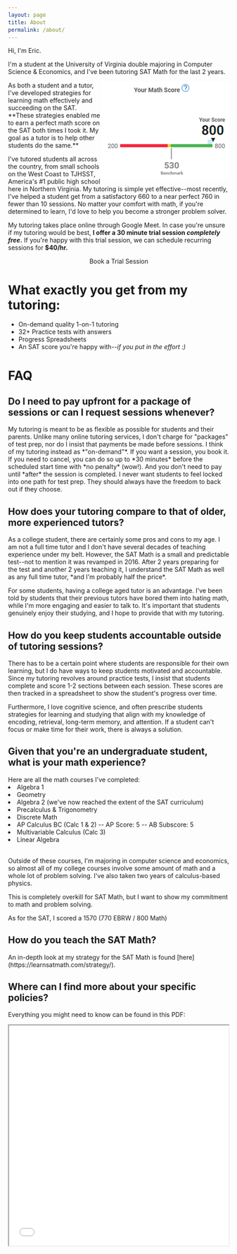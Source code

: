 ```yaml
---
layout: page
title: About
permalink: /about/
---
```


<!-- Required for booking embed -->
<script>
  (function (C, A, L) {
    let p = function (a, ar) {
      a.q.push(ar);
    };
    let d = C.document;
    C.Cal =
      C.Cal ||
      function () {
        let cal = C.Cal;
        let ar = arguments;
        if (!cal.loaded) {
          cal.ns = {};
          cal.q = cal.q || [];
          d.head.appendChild(d.createElement("script")).src = A;
          cal.loaded = true;
        }
        if (ar[0] === L) {
          const api = function () {
            p(api, arguments);
          };
          const namespace = ar[1];
          api.q = api.q || [];
          typeof namespace === "string" ? (cal.ns[namespace] = api) && p(api, ar) : p(cal, ar);
          return;
        }
        p(cal, ar);
      };
    })(window, "https://cal.com/embed.js", "init");
    Cal("init")
  </script>

Hi, I'm Eric.

I'm a student at the University of Virginia double majoring in Computer Science & Economics, and I've been tutoring SAT Math for the last 2 years.

<img src="/images/score.jpg" align="right">
As both a student and a tutor, I've developed strategies for learning math effectively and succeeding on the SAT. **These strategies enabled me to earn a perfect math score on the SAT both times I took it. My goal as a tutor is to help other students do the same.**

I've tutored students all across the country, from small schools on the West Coast to TJHSST, America's #1 public high school here in Northern Virginia. My tutoring is simple yet effective--most recently, I've helped a student get from a satisfactory 660 to a near perfect 760 in fewer than 10 sessions. No matter your comfort with math, if you're determined to learn, I'd love to help you become a stronger problem solver.
  
My tutoring takes place online through Google Meet. In case you're unsure if my tutoring would be best, **I offer a 30 minute trial session *completely free*.** If you're happy with this trial session, we can schedule recurring sessions for **$40/hr.**

<div align="center">
<a data-cal-link="ericwolpert/trial" class="button button--large section-button">Book a Trial Session</a>
</div>

<h1>What exactly you get from my tutoring:</h1>
<ul>
  <li>On-demand quality 1-on-1 tutoring</li>
  <li>32+ Practice tests with answers</li>
  <li>Progress Spreadsheets</li> 
  <li>An SAT score you're happy with<i>--if you put in the effort :)</i></li>
</ul>

<h1>FAQ</h1>

<h2>Do I need to pay upfront for a package of sessions or can I request sessions whenever?</h2>
My tutoring is meant to be as flexible as possible for students and their parents. Unlike many online tutoring services, I don't charge for "packages" of test prep, nor do I insist that payments be made before sessions. I think of my tutoring instead as *"on-demand"*. If you want a session, you book it. If you need to cancel, you can do so up to *30 minutes* before the scheduled start time with *no penalty* (wow!). And you don't need to pay until *after* the session is completed. I never want students to feel locked into one path for test prep. They should always have the freedom to back out if they choose.

<h2>How does your tutoring compare to that of older, more experienced tutors?</h2>
As a college student, there are certainly some pros and cons to my age. I am not a full time tutor and I don't have several decades of teaching experience under my belt. However, the SAT Math is a small and predictable test--not to mention it was revamped in 2016. After 2 years preparing for the test and another 2 years teaching it, I understand the SAT Math as well as any full time tutor, *and I'm probably half the price*. 

For some students, having a college aged tutor is an advantage. I've been told by students that their previous tutors have bored them into hating math, while I'm more engaging and easier to talk to. It's important that students genuinely enjoy their studying, and I hope to provide that with my tutoring.

<h2>How do you keep students accountable outside of tutoring sessions?</h2>
There has to be a certain point where students are responsible for their own learning, but I do have ways to keep students motivated and accountable. Since my tutoring revolves around practice tests, I insist that students complete and score 1-2 sections between each session. These scores are then tracked in a spreadsheet to show the student's progress over time. 

Furthermore, I love cognitive science, and often prescribe students strategies for learning and studying that align with my knowledge of encoding, retrieval, long-term memory, and attention. If a student can't focus or make time for their work, there is always a solution.

<!--
<iframe align="right" src="https://docs.google.com/spreadsheets/d/e/2PACX-1vSHiDRuvdG39lPmVv6G-Xr4npdfmqF97s2eV3rdAabfaJyRi7VXNBoaKS5bnBm7sklqNxTbGWVXnyTK/pubhtml?gid=0&amp;single=true&amp;widget=true&amp;headers=false"></iframe>
-->

<h2>Given that you're an undergraduate student, what is your math experience?</h2>
Here are all the math courses I've completed:
<li>Algebra 1</li>
<li>Geometry</li>
<li>Algebra 2 (we've now reached the extent of the SAT curriculum)</li>
<li>Precalculus & Trigonometry</li>
<li>Discrete Math</li>
<li>AP Calculus BC (Calc 1 & 2) -- AP Score: 5 -- AB Subscore: 5</li>
<li>Multivariable Calculus (Calc 3)</li>
<li>Linear Algebra</li>
<br>

Outside of these courses, I'm majoring in computer science and economics, so almost all of my college courses involve some amount of math and a whole lot of problem solving. I've also taken two years of calculus-based physics.

This is completely overkill for SAT Math, but I want to show my commitment to math and problem solving. 

As for the SAT, I scored a 1570 (770 EBRW / 800 Math)

<h2>How do you teach the SAT Math?</h2>
An in-depth look at my strategy for the SAT Math is found [here](https://learnsatmath.com/strategy/).

<h2>Where can I find more about your specific policies?</h2>

Everything you might need to know can be found in this PDF:

<iframe src="/images/policy.pdf" height="500" width="500"></iframe>

<!--
<div class="gallery-box">
  <div class="gallery">
    <img src="/images/100.jpg" loading="lazy">
    <img src="/images/105.jpg" loading="lazy">
    <img src="/images/103.jpg" loading="lazy">
  </div>
  <em>Gallery / <a href="https://unsplash.com/" target="_blank">Unsplash</a></em>
</div>
-->